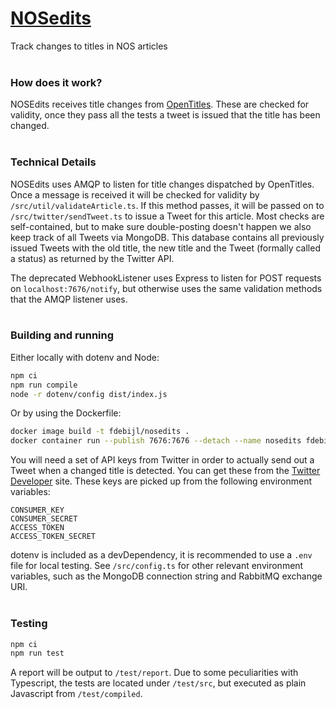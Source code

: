 # [NOSedits](https://twitter.com/nosedits)
Track changes to titles in NOS articles
<br><br>
### How does it work?
NOSEdits receives title changes from [OpenTitles](https://github.com/Fdebijl/OpenTitles.Scraper). These are checked for validity, once they pass all the tests a tweet is issued that the title has been changed.
<br><br>
### Technical Details
NOSEdits uses AMQP to listen for title changes dispatched by OpenTitles. Once a message is received it will be checked for validity by `/src/util/validateArticle.ts`. If this method passes, it will be passed on to `/src/twitter/sendTweet.ts` to issue a Tweet for this article. Most checks are self-contained, but to make sure double-posting doesn't happen we also keep track of all Tweets via MongoDB. This database contains all previously issued Tweets with the old title, the new title and the Tweet (formally called a status) as returned by the Twitter API.
 
The deprecated WebhookListener uses Express to listen for POST requests on `localhost:7676/notify`, but otherwise uses the same validation methods that the AMQP listener uses.
<br><br>
### Building and running
Either locally with dotenv and Node:
```sh
npm ci
npm run compile
node -r dotenv/config dist/index.js
```

Or by using the Dockerfile:
```sh
docker image build -t fdebijl/nosedits .
docker container run --publish 7676:7676 --detach --name nosedits fdebijl/nosedits
```

You will need a set of API keys from Twitter in order to actually send out a Tweet when a changed title is detected. You can get these from the [Twitter Developer](https://developer.twitter.com/en/apply-for-access) site. These keys are picked up from the following environment variables:
```
CONSUMER_KEY
CONSUMER_SECRET
ACCESS_TOKEN
ACCESS_TOKEN_SECRET
```
dotenv is included as a devDependency, it is recommended to use a `.env` file for local testing. See `/src/config.ts` for other relevant environment variables, such as the MongoDB connection string and RabbitMQ exchange URI.
<br><br>
### Testing
```sh
npm ci
npm run test
```

A report will be output to `/test/report`. Due to some peculiarities with Typescript, the tests are located under `/test/src`, but executed as plain Javascript from `/test/compiled`.
